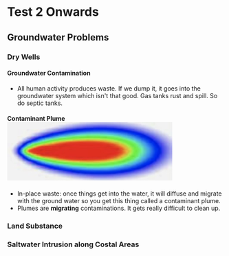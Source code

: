 # Test 2 Onwards

## Groundwater Problems

### Dry Wells

#### Groundwater Contamination

* All human activity produces waste. If we dump it, it goes into the groundwater system which isn't that good. Gas tanks rust and spill. So do septic tanks.

#### Contaminant Plume ![](<../../.gitbook/assets/CleanShot 2021-11-10 at 13.39.25@2x.jpg>)

* In-place waste: once things get into the water, it will diffuse and migrate with the ground water so you get this thing called a contaminant plume.
* Plumes are **migrating** contaminations. It gets really difficult to clean up.&#x20;

####

### Land Substance

### Saltwater Intrusion along Costal Areas
